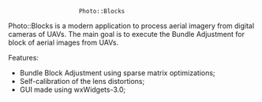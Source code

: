 
  
                        Photo::Blocks
        
  
Photo::Blocks is a modern application to process aerial imagery 
from digital cameras of UAVs. The main goal is to execute the 
Bundle Adjustment for block of aerial images from UAVs.

Features:
- Bundle Block Adjustment using sparse matrix optimizations;
- Self-calibration of the lens distortions;
- GUI made using wxWidgets-3.0;
